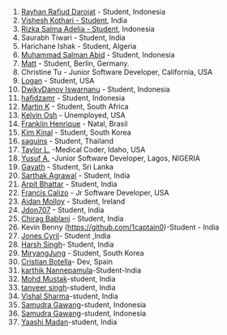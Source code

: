 1. [Rayhan Rafiud Darojat](https://github.com/rafiudd) - Student, Indonesia
2. [Vishesh Kothari - Student](https://github.com/vishy-kothari-96), India
3. [Rizka Salma Adelia - Student](https://github.com/rizkasalmaadelia), Indonesia
4. Saurabh Tiwari - Student, India
5. Harichane Ishak - Student, Algeria
6. [Muhammad Salman Abid](https://github.com/beecoder77) - Student, Indonesia
7. [Matt](https://github.com/recalibrated) - Student, Berlin, Germany.
8. Christine Tu - Junior Software Developer, California, USA
9. [Logan](https://github.com/LoganLilypad) - Student, USA
10. [DwikyDanov Iswarnanu](https://github.com/putuayu202) - Student, Indonesia
11. [hafidzamr](https://github.com/hafidzamr) - Student, Indonesia
12. [Martin K](https://github.com/martink-rsa) - Student, South Africa
13. [Kelvin Osh](https://github.com/kelvinosh) - Unemployed, USA
14. [Franklin Henrique](https://github.com/franklinhenri) - Natal, Brasil
15. [Kim Kinal](http://github.com/kimkinal) - Student, South Korea
16. [saguins](https://github.com/saguins) - Student, Thailand
17. [Taylor L.](https://github.com/tleija) -Medical Coder, Idaho, USA
18. [Yusuf A.](https://github.com/sanxy) -Junior Software Developer, Lagos, NIGERIA
19. [Gayath](https://github.com/gayathChandira) - Student, Sri Lanka
20. [Sarthak Agrawal](https://github.com/sarthakagrawal9128) - Student, India
21. [Arpit Bhattar](https://github.com/aptbhattar) - Student, India
22. [Francis Calizo](https://github.com/franciscalizo) - Jr Software Developer, USA
23. [Aidan Molloy](https://github.com/AidanMolloy) - Student, Ireland
24. [Jdon707](https://github.com/Jdon707) - Student, India
25. [Chirag Bablani](https://github.com/chiragbablani0) - Student, India
26. Kevin Benny (https://github.com/1captain0)-Student - India
27. [Jones Cyril](https://github.com/chocopiee)- Student ,India
28. [Harsh Singh](https://github.com/harshsngh07)- Student, India
29. [MiryangJung](https://github.com/miryangjung) - Student, South Korea
30. [Cristian Botella](https://github.com/cbh6)- Dev, Spain
31. [karthik Nannepamula](https://github.com/KarthikNannepamula)-Student-India
32. [Mohd Mustak](https://github.com/mmstq)-student, India
33. [tanveer singh](https://github.com/tanverrin)-student, India
34. [Vishal Sharma](https://github.com/Str4nge)-student, India
35. [Samudra Gawang](https://github.com/rsamudragawang)-student, Indonesia
35. [Samudra Gawang](https://github.com/rsamudragawang)-student, Indonesia
36. [Yaashi Madan](https://github.com/ym2108)-student, India
 
